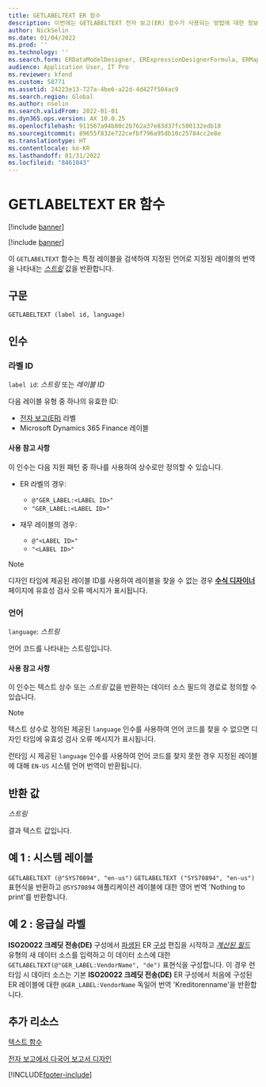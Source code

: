 ```yaml
---
title: GETLABELTEXT ER 함수
description: 이번에는 GETLABELTEXT 전자 보고(ER) 함수가 사용되는 방법에 대한 정보를 제공합니다.
author: NickSelin
ms.date: 01/04/2022
ms.prod: ''
ms.technology: ''
ms.search.form: ERDataModelDesigner, ERExpressionDesignerFormula, ERMappedFormatDesigner, ERModelMappingDesigner
audience: Application User, IT Pro
ms.reviewer: kfend
ms.custom: 58771
ms.assetid: 24223e13-727a-4be6-a22d-4d427f504ac9
ms.search.region: Global
ms.author: nselin
ms.search.validFrom: 2022-01-01
ms.dyn365.ops.version: AX 10.0.25
ms.openlocfilehash: 911567a94b80c2b762a37e83d37fc500132edb18
ms.sourcegitcommit: 89655f832e722cefbf796a95db10c25784cc2e8e
ms.translationtype: HT
ms.contentlocale: ko-KR
ms.lasthandoff: 01/31/2022
ms.locfileid: "8461043"
---
```

# <a name="getlabeltext-er-function"></a>GETLABELTEXT ER 함수

[!include [banner](../includes/banner.md)]

[!include [banner](../includes/preview-banner.md)]

이 `GETLABELTEXT` 함수는 특정 레이블을 검색하여 지정된 언어로 지정된 레이블의 번역을 나타내는 *[스트링](er-formula-supported-data-types-primitive.md#string)* 값을 반환합니다.

## <a name="syntax"></a>구문

```vb
GETLABELTEXT (label id, language)
```

## <a name="arguments"></a>인수

### <a name="label-id"></a>라벨 ID

`label id`: *스트링* 또는 *레이블 ID*

다음 레이블 유형 중 하나의 유효한 ID:

- [전자 보고(ER)](general-electronic-reporting.md) 라벨
- Microsoft Dynamics 365 Finance 레이블

#### <a name="usage-notes"></a>사용 참고 사항

이 인수는 다음 지원 패턴 중 하나를 사용하여 상수로만 정의할 수 있습니다.

- ER 라벨의 경우:

    - `@"GER_LABEL:<LABEL ID>"`
    - `"GER_LABEL:<LABEL ID>"`

- 재무 레이블의 경우:

    - `@"<LABEL ID>"`
    - `"<LABEL ID>"`

> [!NOTE]
> 디자인 타임에 제공된 레이블 ID를 사용하여 레이블을 찾을 수 없는 경우 **[수식 디자이너](er-advanced-formula-editor.md)** 페이지에 유효성 검사 오류 메시지가 표시됩니다.

### <a name="language"></a>언어

`language`: *스트링*

언어 코드를 나타내는 스트링입니다.

#### <a name="usage-notes"></a>사용 참고 사항

이 인수는 텍스트 상수 또는 *스트링* 값을 반환하는 데이터 소스 필드의 경로로 정의할 수 있습니다.

> [!NOTE]
> 텍스트 상수로 정의된 제공된 `language` 인수를 사용하여 언어 코드를 찾을 수 없으면 디자인 타임에 유효성 검사 오류 메시지가 표시됩니다.
>
> 런타임 시 제공된 `language` 인수를 사용하여 언어 코드를 찾지 못한 경우 지정된 레이블에 대해 `EN-US` 시스템 언어 번역이 반환됩니다.

## <a name="return-values"></a>반환 값

*스트링*

결과 텍스트 값입니다.

## <a name="example-1-system-label"></a><a name=example-1></a>예 1 : 시스템 레이블

`GETLABELTEXT (@"SYS70894", "en-us")` `GETLABELTEXT ("SYS70894", "en-us")` 표현식을 반환하고 `@SYS70894` 애플리케이션 레이블에 대한 영어 번역 'Nothing to print'를 반환합니다.

## <a name="example-2-er-label"></a><a name=example-2></a>예 2 : 응급실 라벨

**ISO20022 크레딧 전송(DE)** 구성에서 [파생된](er-quick-start2-customize-report.md#DeriveProvidedFormat) ER [구성](general-electronic-reporting.md#Configuration) 편집을 시작하고 *[계산된 필드](er-calculated-field-ds-performance.md)* 유형의 새 데이터 소스를 입력하고 이 데이터 소스에 대한 `GETLABELTEXT(@"GER_LABEL:VendorName", "de")` 표현식을 구성합니다. 이 경우 런타임 시 데이터 소스는 기본 **ISO20022 크레딧 전송(DE)** ER 구성에서 처음에 구성된 ER 레이블에 대한 `@GER_LABEL:VendorName` 독일어 번역 'Kreditorenname'을 반환합니다.

## <a name="additional-resources"></a>추가 리소스

[텍스트 함수](er-functions-category-text.md)

[전자 보고에서 다국어 보고서 디자인](er-design-multilingual-reports.md)

[!INCLUDE[footer-include](../../../includes/footer-banner.md)]
